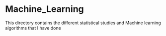 # Machine_Learning   

This directory contains the different statistical studies and Machine learning algorithms that I have done
